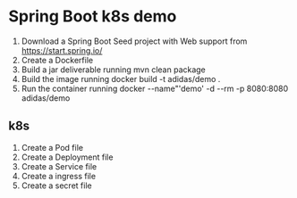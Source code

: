 Spring Boot k8s demo
=======

1. Download a Spring Boot Seed project with Web support from https://start.spring.io/
2. Create a Dockerfile
3. Build a jar deliverable running mvn clean package
4. Build the image running docker build -t adidas/demo .
5. Run the container running docker --name"'demo' -d --rm -p 8080:8080 adidas/demo

k8s
--

1. Create a Pod file
2. Create a Deployment file
3. Create a Service file
4. Create a ingress file
5. Create a secret file

